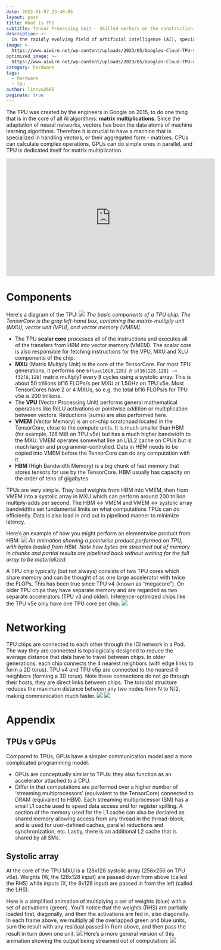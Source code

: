 ```yaml
---
date: 2022-01-07 23:48:05
layout: post
title: What is TPU
subtitle: Tensor Processing Unit - Skilled workers on the construction sites of AI models
description: >-
  In the rapidly evolving field of artificial intelligence (AI), specialized hardware plays a crucial role in enhancing the performance and efficiency of machine learning tasks. One such innovation is the Tensor Processing Unit (TPU), an application-specific integrated circuit (ASIC) developed by Google to accelerate AI computations.
image: >-
  https://www.aiwire.net/wp-content/uploads/2023/05/Googles-Cloud-TPU-v4-Pods_Dec2021.png
optimized_image: >-
  https://www.aiwire.net/wp-content/uploads/2023/05/Googles-Cloud-TPU-v4-Pods_Dec2021.png
category: hardware
tags:
  - hardware
  - tpu
author: linhvu2695
paginate: true
---
```

The TPU was created by the engineers in Google on 2015, to do one thing that is in the core of all AI algorithms: **matrix multiplications**. Since the adaptation of neural networks, vectors has been the data atoms of machine learning algorithms. Therefore it is crucial to have a machine that is specialized in handling vectors, or their aggregated form - matrixes. CPUs can calculate complex operations, GPUs can do simple ones in parallel, and TPU is dedicated itself for matrix multiplication.

<iframe width="560" height="315" src="https://www.youtube.com/embed/FsxthdQ_sL4?si=hTqImI5r5WNFwSXz" title="YouTube video player" frameborder="0" allow="accelerometer; autoplay; clipboard-write; encrypted-media; gyroscope; picture-in-picture; web-share" referrerpolicy="strict-origin-when-cross-origin" allowfullscreen></iframe>

# Components
Here's a diagram of the TPU:
<img src="https://res.cloudinary.com/dptj6j9y9/image/upload/v1738865242/tpu-chip_yj1gaf.png" />
*The basic components of a TPU chip. The TensorCore is the gray left-hand box, containing the matrix-multiply unit (MXU), vector unit (VPU), and vector memory (VMEM).*

* The TPU **scalar core** processes all of the instructions and executes all of the transfers from HBM into vector memory (VMEM). The scalar core is also responsible for fetching instructions for the VPU, MXU and XLU components of the chip. 
* **MXU** (Matrix Multiply Unit) is the core of the TensorCore. For most TPU generations, it performs one `bfloat16[8,128] @ bf16[128,128] -> f32[8,128]` matrix multiply1 every 8 cycles using a systolic array. This is about 50 trillions bf16 FLOPs/s per MXU at 1.5GHz on TPU v5e. Most TensorCores have 2 or 4 MXUs, so e.g. the total bf16 FLOPs/s for TPU v5e is 200 trillions.
* The **VPU** (Vector Processing Unit) performs general mathematical operations like ReLU activations or pointwise addition or multiplication between vectors. Reductions (sums) are also performed here. 
* **VMEM** (Vector Memory) is an on-chip scratchpad located in the TensorCore, close to the compute units. It is much smaller than HBM (for example, 128 MiB on TPU v5e) but has a much higher bandwidth to the MXU. VMEM operates somewhat like an L1/L2 cache on CPUs but is much larger and programmer-controlled. Data in HBM needs to be copied into VMEM before the TensorCore can do any computation with it.
* **HBM** (High Bandwidth Memory) is a big chunk of fast memory that stores tensors for use by the TensorCore. HBM usually has capacity on the order of tens of gigabytes 

TPUs are very simple. They load weights from HBM into VMEM, then from VMEM into a systolic array in MXU which can perform around 200 trillion multiply-adds per second. The HBM ↔ VMEM and VMEM ↔ systolic array bandwidths set fundamental limits on what computations TPUs can do efficiently. Data is also load in and out in pipelined manner to minimize latency.

Here’s an example of how you might perform an elementwise product from HBM:
<img src="https://res.cloudinary.com/dptj6j9y9/image/upload/v1738949221/pointwise-product_xken4v.gif">
*An animation showing a pointwise product performed on TPU, with bytes loaded from HBM. Note how bytes are streamed out of memory in chunks and partial results are pipelined back without waiting for the full array to be materialized.*

A TPU chip typically (but not always) consists of two TPU cores which share memory and can be thought of as one large accelerator with twice the FLOPs. This has been true since TPU v4 (known as “megacore”). On older TPU chips they have separate memory and are regarded as two separate accelerators (TPU v3 and older). Inference-optimized chips like the TPU v5e only have one TPU core per chip.
<img src="https://jax-ml.github.io/scaling-book/assets/img/cores.png">

# Networking
TPU chips are connected to each other through the ICI network in a Pod. The way they are connected is topologically designed to reduce the average distance that data have to travel between chips. In older generations, each chip connects the 4 nearest neighbors (with edge links to form a 2D torus). TPU v4 and TPU v5p are connected to the nearest 6 neighbors (forming a 3D torus). Note these connections do not go through their hosts, they are direct links between chips. The toroidal structure reduces the maximum distance between any two nodes from N to N/2, making communication much faster.
<img src="https://jax-ml.github.io/scaling-book/assets/img/ici-wraparound.png">
<img src="https://jax-ml.github.io/scaling-book/assets/img/tpu-rack.png">

# Appendix

## TPUs v GPUs
Compared to TPUs, GPUs have a simpler communication model and a more complicated programming model.
* GPUs are conceptually similar to TPUs: they also function as an accelerator attached to a CPU.
* Differ in that computations are performed over a higher number of ‘streaming multiprocessors’ (equivalent to the TensorCore) connected to DRAM (equivalent to HBM). Each streaming multiprocessor (SM) has a small L1 cache used to speed data access and for register spilling. A section of the memory used for the L1 cache can also be declared as shared memory allowing access from any thread in the thread-block, and is used for user-defined caches, parallel reductions and synchronization, etc. Lastly, there is an additional L2 cache that is shared by all SMs.

## Systolic array
At the core of the TPU MXU is a 128x128 systolic array (256x256 on TPU v6e). Weights (W, the 128x128 input) are passed down from above (called the RHS) while inputs (X, the 8x128 input) are passed in from the left (called the LHS). 

Here is a simplified animation of multiplying a set of weights (blue) with a set of activations (green). You’ll notice that the weights (RHS) are partially loaded first, diagonally, and then the activations are fed in, also diagonally. In each frame above, we multiply all the overlapped green and blue units, sum the result with any residual passed in from above, and then pass the result in turn down one unit.
<img src="https://res.cloudinary.com/dptj6j9y9/image/upload/v1738951264/systolic-array_tsrsvg.gif">
Here’s a more general version of this animation showing the output being streamed out of computation:
<img src="https://res.cloudinary.com/dptj6j9y9/image/upload/v1738951264/systolic-array2_qcajly.gif">
